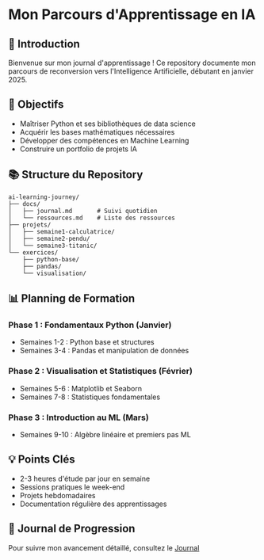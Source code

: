 # Mon Parcours d'Apprentissage en IA

## 👋 Introduction
Bienvenue sur mon journal d'apprentissage ! Ce repository documente mon parcours de reconversion vers l'Intelligence Artificielle, débutant en janvier 2025.

## 🎯 Objectifs
- Maîtriser Python et ses bibliothèques de data science
- Acquérir les bases mathématiques nécessaires
- Développer des compétences en Machine Learning
- Construire un portfolio de projets IA

## 📚 Structure du Repository

```
ai-learning-journey/
├── docs/
│   ├── journal.md       # Suivi quotidien
│   └── ressources.md    # Liste des ressources
├── projets/
│   ├── semaine1-calculatrice/
│   ├── semaine2-pendu/
│   └── semaine3-titanic/
└── exercices/
    ├── python-base/
    ├── pandas/
    └── visualisation/
```

## 📊 Planning de Formation

### Phase 1 : Fondamentaux Python (Janvier)
- Semaines 1-2 : Python base et structures
- Semaines 3-4 : Pandas et manipulation de données

### Phase 2 : Visualisation et Statistiques (Février)
- Semaines 5-6 : Matplotlib et Seaborn
- Semaines 7-8 : Statistiques fondamentales

### Phase 3 : Introduction au ML (Mars)
- Semaines 9-10 : Algèbre linéaire et premiers pas ML

## 💡 Points Clés
- 2-3 heures d'étude par jour en semaine
- Sessions pratiques le week-end
- Projets hebdomadaires
- Documentation régulière des apprentissages

## 📝 Journal de Progression
Pour suivre mon avancement détaillé, consultez le [Journal](docs/journal.md)